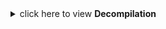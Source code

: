 <details>
<summary>click here to view <b>Decompilation</b></summary>
```java
System.out.println("hello world");
```
</details>
